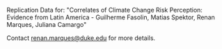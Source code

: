 Replication Data for: "Correlates of Climate Change Risk Perception: Evidence from Latin America - Guilherme Fasolin, Matias Spektor, Renan Marques, Juliana Camargo"

Contact renan.marques@duke.edu for more details.
